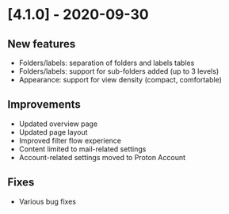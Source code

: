 # [4.1.0] - 2020-09-30
## New features
- Folders/labels: separation of folders and labels tables
- Folders/labels: support for sub-folders added (up to 3 levels)
- Appearance: support for view density (compact, comfortable)

## Improvements
- Updated overview page
- Updated page layout
- Improved filter flow experience
- Content limited to mail-related settings
- Account-related settings moved to Proton Account

## Fixes
- Various bug fixes

